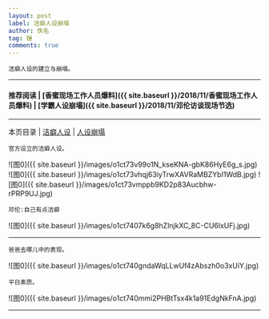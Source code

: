 ```yaml
---
layout: post
label: 洁癖人设崩塌
author: 佚名
tag: 锤
comments: true
---
```


    洁癖人设的建立与崩塌。
    
---

#### 推荐阅读 | [香蜜现场工作人员爆料]({{ site.baseurl }}/2018/11/香蜜现场工作人员爆料) | [学霸人设崩塌]({{ site.baseurl }}/2018/11/邓伦访谈现场节选) 

---
本页目录 \| [洁癖人设](#dxjjg) \| [人设崩塌](#dxjjb)


<a name="dxjjg"></a>

    官方设立的洁癖人设。
    
![图0]({{ site.baseurl }}/images/o1ct73v99o1N_kseKNA-gbK86HyE6g_s.jpg)
![图0]({{ site.baseurl }}/images/o1ct73vhqj63iyTrwXAVRaMBZYbI1WdB.jpg)
![图0]({{ site.baseurl }}/images/o1ct73vmppb9KD2p83Aucbhw-rPRP9UJ.jpg)

    邓伦:自己有点洁癖
    
![图0]({{ site.baseurl }}/images/o1ct7407k6g8hZlnjkXC_8C-CU6lxUFj.jpg)

---
    
<a name="dxjjb"></a>

    爸爸去哪儿中的表现。
    
![图0]({{ site.baseurl }}/images/o1ct740gndaWqLLwUf4zAbszh0o3xUiY.jpg)
    
    平日素质。

![图0]({{ site.baseurl }}/images/o1ct740mmi2PHBtTsx4k1a91EdgNkFnA.jpg)

---
